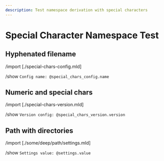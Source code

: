 ```yaml
---
description: Test namespace derivation with special characters
---
```


# Special Character Namespace Test

## Hyphenated filename

/import [./special-chars-config.mld]

/show `Config name: @special_chars_config.name`

## Numeric and special chars

/import [./special-chars-version.mld]

/show `Version config: @special_chars_version.version`

## Path with directories

/import [./some/deep/path/settings.mld]

/show `Settings value: @settings.value`